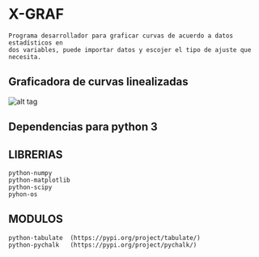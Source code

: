 # X-GRAF
    Programa desarrollador para graficar curvas de acuerdo a datos estadísticos en
    dos variables, puede importar datos y escojer el tipo de ajuste que necesita.

## Graficadora de curvas linealizadas

![alt tag](https://i.ibb.co/480rVVH/Peek-2019-03-07-20-56.gif)

## Dependencias para python 3
    
## LIBRERIAS
```
python-numpy
python-matplotlib
python-scipy
pyhon-os
```
## MODULOS
```
python-tabulate  (https://pypi.org/project/tabulate/)
python-pychalk   (https://pypi.org/project/pychalk/)
```
